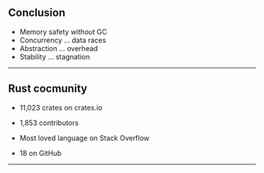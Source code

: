 ## Conclusion

* Memory safety _without_ GC
* Concurrency ... data races
* Abstraction ... overhead
* Stability ... stagnation

---

## Rust cocmunity

* 11,023 crates on crates.io 

* 1,853 contributors

* Most loved language on Stack Overflow

* 18 on GitHub

---

<!-- .slide: data-background="/assets/img/love_me.gif" -->